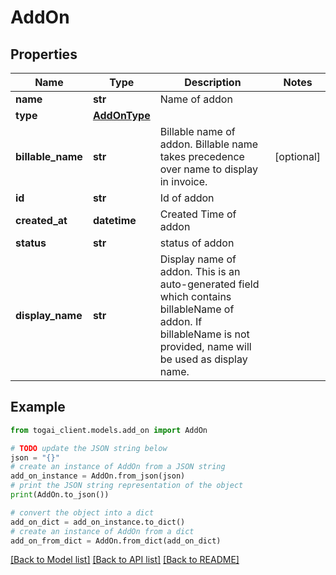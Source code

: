 # AddOn


## Properties

Name | Type | Description | Notes
------------ | ------------- | ------------- | -------------
**name** | **str** | Name of addon | 
**type** | [**AddOnType**](AddOnType.md) |  | 
**billable_name** | **str** | Billable name of addon. Billable name takes precedence over name to display in invoice. | [optional] 
**id** | **str** | Id of addon | 
**created_at** | **datetime** | Created Time of addon | 
**status** | **str** | status of addon | 
**display_name** | **str** | Display name of addon. This is an auto-generated field which contains billableName of addon. If billableName is not provided, name will be used as display name.  | 

## Example

```python
from togai_client.models.add_on import AddOn

# TODO update the JSON string below
json = "{}"
# create an instance of AddOn from a JSON string
add_on_instance = AddOn.from_json(json)
# print the JSON string representation of the object
print(AddOn.to_json())

# convert the object into a dict
add_on_dict = add_on_instance.to_dict()
# create an instance of AddOn from a dict
add_on_from_dict = AddOn.from_dict(add_on_dict)
```
[[Back to Model list]](../README.md#documentation-for-models) [[Back to API list]](../README.md#documentation-for-api-endpoints) [[Back to README]](../README.md)


